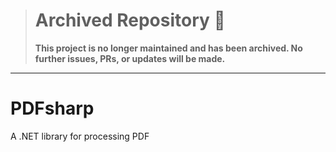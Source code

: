 > # Archived Repository 🚨
> **This project is no longer maintained and has been archived. No further issues, PRs, or updates will be made.**
---

# PDFsharp
A .NET library for processing PDF
